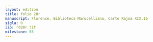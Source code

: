 ```yaml
---
layout: edition
title: folio 28r
manuscript: Florence, Biblioteca Marucelliana, Carte Rajna XIX.15
sigla: R
iip: r028r.tif
milestone: 55
---
```

